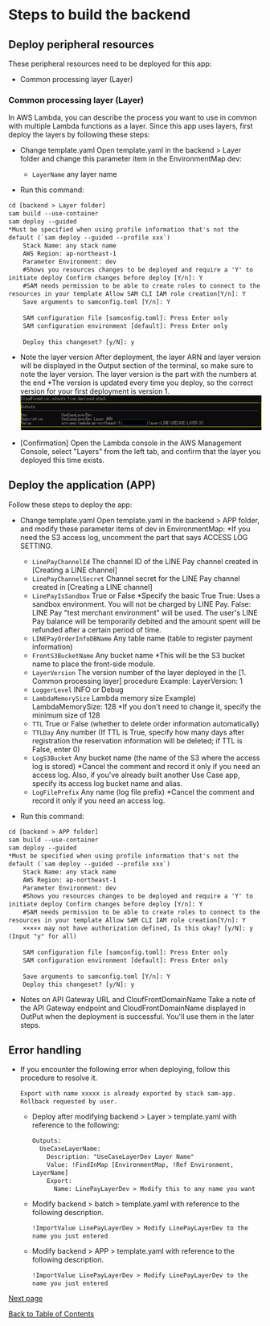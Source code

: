 # Steps to build the backend

## Deploy peripheral resources

These peripheral resources need to be deployed for this app:

- Common processing layer (Layer)
### Common processing layer (Layer)

In AWS Lambda, you can describe the process you want to use in common with multiple Lambda functions as a layer.
Since this app uses layers, first deploy the layers by following these steps:

- Change template.yaml
  Open template.yaml in the backend > Layer folder and change this parameter item in the EnvironmentMap dev:

  - `LayerName` any layer name

- Run this command:

```
cd [backend > Layer folder]
sam build --use-container
sam deploy --guided
*Must be specified when using profile information that's not the default (`sam deploy --guided --profile xxx`)
    Stack Name: any stack name
    AWS Region: ap-northeast-1
    Parameter Environment: dev
    #Shows you resources changes to be deployed and require a 'Y' to initiate deploy Confirm changes before deploy [Y/n]: Y
    #SAM needs permission to be able to create roles to connect to the resources in your template Allow SAM CLI IAM role creation[Y/n]: Y
    Save arguments to samconfig.toml [Y/n]: Y

    SAM configuration file [samconfig.toml]: Press Enter only
    SAM configuration environment [default]: Press Enter only

    Deploy this changeset? [y/N]: y
```

- Note the layer version
  After deployment, the layer ARN and layer version will be displayed in the Output section of the terminal, so make sure to note the layer version.
  The layer version is the part with the numbers at the end
  *The version is updated every time you deploy, so the correct version for your first deployment is version 1.
  ![Output section of the command prompt](../images/en/out-put-description-en.png)

- [Confirmation] Open the Lambda console in the AWS Management Console, select "Layers" from the left tab, and confirm that the layer you deployed this time exists.

## Deploy the application (APP)

Follow these steps to deploy the app:

- Change template.yaml
  Open template.yaml in the backend > APP folder, and modify these parameter items of dev in EnvironmentMap:
  *If you need the S3 access log, uncomment the part that says ACCESS LOG SETTING.


  - `LinePayChannelId` The channel ID of the LINE Pay channel created in [Creating a LINE channel]
  - `LinePayChannelSecret` Channel secret for the LINE Pay channel created in [Creating a LINE channel]
  - `LinePayIsSandbox` True or False
    *Specify the basic True
    True: Uses a sandbox environment. You will not be charged by LINE Pay.
    False: LINE Pay "test merchant environment" will be used. The user's LINE Pay balance will be temporarily debited and the amount spent will be refunded after a certain period of time.
  - `LINEPayOrderInfoDBName` Any table name (table to register payment information)
  - `FrontS3BucketName` Any bucket name *This will be the S3 bucket name to place the front-side module.
  - `LayerVersion` The version number of the layer deployed in the [1. Common processing layer] procedure
    Example: LayerVersion: 1
  - `LoggerLevel` INFO or Debug
  - `LambdaMemorySize` Lambda memory size
    Example) LambdaMemorySize: 128 *If you don't need to change it, specify the minimum size of 128
  - `TTL` True or False (whether to delete order information automatically)
  - `TTLDay` Any number (If TTL is True, specify how many days after registration the reservation information will be deleted; if TTL is False, enter 0)
  - `LogS3Bucket` Any bucket name (the name of the S3 where the access log is stored)
  *Cancel the comment and record it only if you need an access log. Also, if you've already built another Use Case app, specify its access log bucket name and alias.
  - `LogFilePrefix` Any name (log file prefix)
  *Cancel the comment and record it only if you need an access log.

- Run this command:

```
cd [backend > APP folder]
sam build --use-container
sam deploy --guided
*Must be specified when using profile information that's not the default (`sam deploy --guided --profile xxx`)
    Stack Name: any stack name
    AWS Region: ap-northeast-1
    Parameter Environment: dev
    #Shows you resources changes to be deployed and require a 'Y' to initiate deploy Confirm changes before deploy [Y/n]: Y
    #SAM needs permission to be able to create roles to connect to the resources in your template Allow SAM CLI IAM role creation[Y/n]: Y
    ××××× may not have authorization defined, Is this okay? [y/N]: y (Input "y" for all)

    SAM configuration file [samconfig.toml]: Press Enter only
    SAM configuration environment [default]: Press Enter only

    Save arguments to samconfig.toml [Y/n]: Y
    Deploy this changeset? [y/N]: y
```

- Notes on API Gateway URL and CloufFrontDomainName
Take a note of the API Gateway endpoint and CloudFrontDomainName displayed in OutPut when the deployment is successful. You'll use them in the later steps.

## Error handling

- If you encounter the following error when deploying, follow this procedure to resolve it.
  ```
  Export with name xxxxx is already exported by stack sam-app. Rollback requested by user.
  ```
  - Deploy after modifying backend > Layer > template.yaml with reference to the following:
    ```
    Outputs:
      UseCaseLayerName:
        Description: "UseCaseLayerDev Layer Name"
        Value: !FindInMap [EnvironmentMap, !Ref Environment, LayerName]
        Export:
          Name: LinePayLayerDev > Modify this to any name you want
    ```
  - Modify backend > batch > template.yaml with reference to the following description.
    ```
    !ImportValue LinePayLayerDev > Modify LinePayLayerDev to the name you just entered
    ```
  - Modify backend > APP > template.yaml with reference to the following description.
    ```
    !ImportValue LinePayLayerDev > Modify LinePayLayerDev to the name you just entered
    ```

[Next page](front-end-construction.md)

[Back to Table of Contents](README_en.md)
